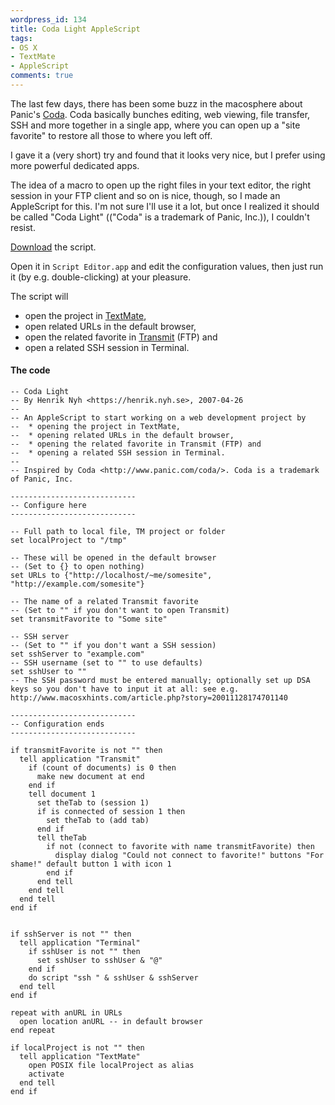 ```yaml
---
wordpress_id: 134
title: Coda Light AppleScript
tags:
- OS X
- TextMate
- AppleScript
comments: true
---
```

The last few days, there has been some buzz in the macosphere about Panic's <a href="http://www.panic.com/coda/">Coda</a>. Coda basically bunches editing, web viewing, file transfer, SSH and more together in a single app, where you can open up a "site favorite" to restore all those to where you left off.

I gave it a (very short) try and found that it looks very nice, but I prefer using more powerful dedicated apps.

The idea of a macro to open up the right files in your text editor, the right session in your FTP client and so on is nice, though, so I made an AppleScript for this. I'm not sure I'll use it a lot, but once I realized it should be called "Coda Light" (("Coda" is a trademark of Panic, Inc.)), I couldn't resist.

<!--more-->

<a href="/uploads/Coda%20Light.app">Download</a> the script.

Open it in <code>Script Editor.app</code> and edit the configuration values, then just run it (by e.g. double-clicking) at your pleasure.

The script will
<ul>
 <li>open the project in <a href="http://macromates.com/">TextMate</a>,</li>
 <li>open related URLs in the default browser,</li>
 <li>open the related favorite in <a href="http://www.panic.com/transmit/">Transmit</a> (FTP) and</li>
 <li>open a related SSH session in Terminal.</li>
</ul>

<h4>The code</h4>

``` applescript
-- Coda Light
-- By Henrik Nyh <https://henrik.nyh.se>, 2007-04-26
--
-- An AppleScript to start working on a web development project by
--  * opening the project in TextMate,
--  * opening related URLs in the default browser,
--  * opening the related favorite in Transmit (FTP) and
--  * opening a related SSH session in Terminal.
--
-- Inspired by Coda <http://www.panic.com/coda/>. Coda is a trademark of Panic, Inc.

----------------------------
-- Configure here
----------------------------

-- Full path to local file, TM project or folder
set localProject to "/tmp"

-- These will be opened in the default browser
-- (Set to {} to open nothing)
set URLs to {"http://localhost/~me/somesite", "http://example.com/somesite"}

-- The name of a related Transmit favorite
-- (Set to "" if you don't want to open Transmit)
set transmitFavorite to "Some site"

-- SSH server
-- (Set to "" if you don't want a SSH session)
set sshServer to "example.com"
-- SSH username (set to "" to use defaults)
set sshUser to ""
-- The SSH password must be entered manually; optionally set up DSA keys so you don't have to input it at all: see e.g. http://www.macosxhints.com/article.php?story=20011128174701140

----------------------------
-- Configuration ends
----------------------------

if transmitFavorite is not "" then
  tell application "Transmit"
    if (count of documents) is 0 then
      make new document at end
    end if
    tell document 1
      set theTab to (session 1)
      if is connected of session 1 then
        set theTab to (add tab)
      end if
      tell theTab
        if not (connect to favorite with name transmitFavorite) then
          display dialog "Could not connect to favorite!" buttons "For shame!" default button 1 with icon 1
        end if
      end tell
    end tell
  end tell
end if


if sshServer is not "" then
  tell application "Terminal"
    if sshUser is not "" then
      set sshUser to sshUser & "@"
    end if
    do script "ssh " & sshUser & sshServer
  end tell
end if

repeat with anURL in URLs
  open location anURL -- in default browser
end repeat

if localProject is not "" then
  tell application "TextMate"
    open POSIX file localProject as alias
    activate
  end tell
end if
```

